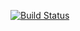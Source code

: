 [![Build Status](https://travis-ci.org/Loreen-netizen/shoes_api.svg?branch=master)](https://travis-ci.org/Loreen-netizen/shoes_api)